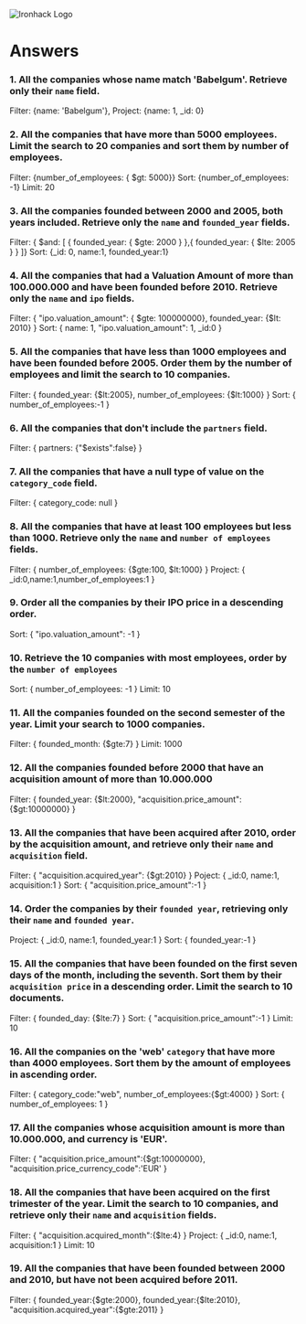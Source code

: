 ![Ironhack Logo](https://i.imgur.com/1QgrNNw.png)

# Answers

### 1. All the companies whose name match 'Babelgum'. Retrieve only their `name` field.

Filter: {name: 'Babelgum'}, 
Project: {name: 1, _id: 0}

### 2. All the companies that have more than 5000 employees. Limit the search to 20 companies and sort them by **number of employees**.

Filter: {number_of_employees: { $gt: 5000}}
Sort: {number_of_employees: -1}
Limit: 20

### 3. All the companies founded between 2000 and 2005, both years included. Retrieve only the `name` and `founded_year` fields.

Filter: { $and: [ { founded_year: { $gte: 2000 } },{ founded_year: { $lte: 2005 } } ]}
Sort: {_id: 0, name:1, founded_year:1}

### 4. All the companies that had a Valuation Amount of more than 100.000.000 and have been founded before 2010. Retrieve only the `name` and `ipo` fields.

Filter: { "ipo.valuation_amount": { $gte: 100000000}, founded_year: {$lt: 2010} }
Sort: { name: 1, "ipo.valuation_amount": 1, _id:0 }

### 5. All the companies that have less than 1000 employees and have been founded before 2005. Order them by the number of employees and limit the search to 10 companies.

Filter: { founded_year: {$lt:2005}, number_of_employees: {$lt:1000} }
Sort: { number_of_employees:-1 }

### 6. All the companies that don't include the `partners` field.

Filter: { partners: {"$exists":false} }

### 7. All the companies that have a null type of value on the `category_code` field.

Filter: { category_code: null }

### 8. All the companies that have at least 100 employees but less than 1000. Retrieve only the `name` and `number of employees` fields.

Filter: { number_of_employees: {$gte:100, $lt:1000} }
Project: { _id:0,name:1,number_of_employees:1 }

### 9. Order all the companies by their IPO price in a descending order.

Sort: { "ipo.valuation_amount": -1 }

### 10. Retrieve the 10 companies with most employees, order by the `number of employees`

Sort: { number_of_employees: -1 }
Limit: 10

### 11. All the companies founded on the second semester of the year. Limit your search to 1000 companies.

Filter: { founded_month: {$gte:7} }
Limit: 1000

### 12. All the companies founded before 2000 that have an acquisition amount of more than 10.000.000

Filter: { founded_year: {$lt:2000}, "acquisition.price_amount": {$gt:10000000} }

### 13. All the companies that have been acquired after 2010, order by the acquisition amount, and retrieve only their `name` and `acquisition` field.

Filter: { "acquisition.acquired_year": {$gt:2010} }
Poject: { _id:0, name:1, acquisition:1 }
Sort: { "acquisition.price_amount":-1 }

### 14. Order the companies by their `founded year`, retrieving only their `name` and `founded year`.

Project: { _id:0, name:1, founded_year:1 }
Sort: { founded_year:-1 }

### 15. All the companies that have been founded on the first seven days of the month, including the seventh. Sort them by their `acquisition price` in a descending order. Limit the search to 10 documents.

Filter: { founded_day: {$lte:7} }
Sort: { "acquisition.price_amount":-1 }
Limit: 10

### 16. All the companies on the 'web' `category` that have more than 4000 employees. Sort them by the amount of employees in ascending order.

Filter: { category_code:"web", number_of_employees:{$gt:4000} }
Sort: { number_of_employees: 1 }

### 17. All the companies whose acquisition amount is more than 10.000.000, and currency is 'EUR'.

Filter: { "acquisition.price_amount":{$gt:10000000}, "acquisition.price_currency_code":'EUR' }

### 18. All the companies that have been acquired on the first trimester of the year. Limit the search to 10 companies, and retrieve only their `name` and `acquisition` fields.

Filter: { "acquisition.acquired_month":{$lte:4} }
Project: { _id:0, name:1, acquisition:1 }
Limit: 10

### 19. All the companies that have been founded between 2000 and 2010, but have not been acquired before 2011.

Filter: { founded_year:{$gte:2000}, founded_year:{$lte:2010}, "acquisition.acquired_year":{$gte:2011} }
